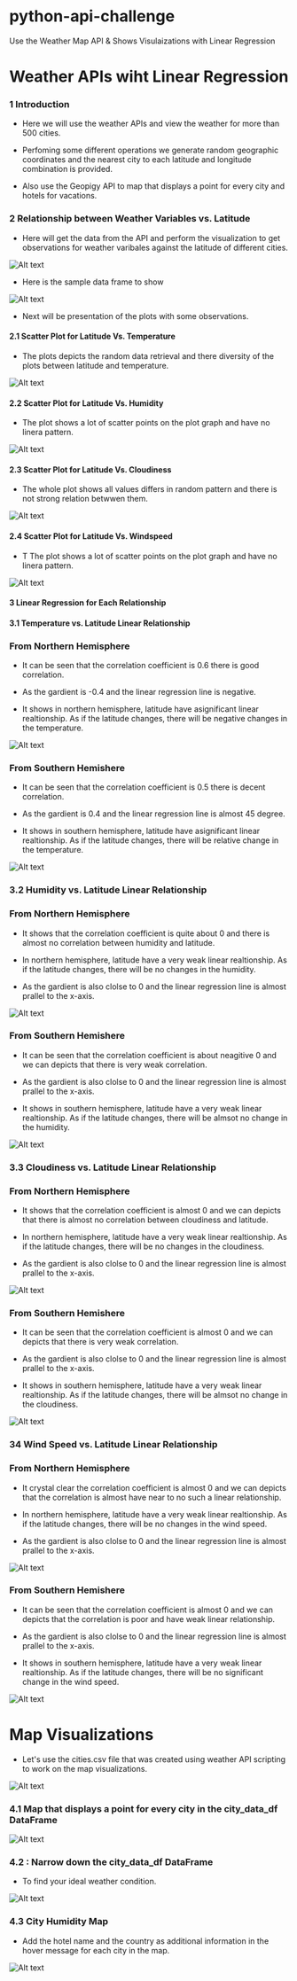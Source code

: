 # python-api-challenge
 Use the Weather Map API & Shows Visulaizations with Linear Regression  

# Weather APIs wiht Linear Regression 


### 1 Introduction 


- Here we  will use the weather APIs and view the weather for more than 500 cities.

- Perfoming some different operations we generate random geographic coordinates and the nearest city to each latitude and longitude combination is provided.

- Also use the Geopigy API to map that displays a point for every city and hotels for vacations.


### 2 Relationship between Weather Variables vs. Latitude 

- Here will get the data from the API and perform the visualization to get observations for weather varibales against the latitude of different cities.


![Alt text](<WeatherPy/Images/1 Data Retrieval.png>)



- Here is the sample data frame to show


![Alt text](<WeatherPy/Images/2 City Data Frame .png>)


- Next will be presentation of the plots with some observations.


####  2.1 Scatter Plot for Latitude Vs. Temperature


- The plots depicts the random data retrieval and there diversity of the plots between latitude and temperature.


![Alt text](<WeatherPy/Images/3 Scatter Plot Latitude vs Temperature.png>)



#### 2.2 Scatter Plot for Latitude Vs. Humidity


- The plot shows a lot of scatter points on the plot graph and have no linera pattern.


![Alt text](<WeatherPy/Images/4 Scatter Plot Latitude vs Humidity.png>)


#### 2.3 Scatter Plot for Latitude Vs. Cloudiness


- The whole plot shows all values differs in random pattern and there is not strong relation betwwen them.


![Alt text](<WeatherPy/Images/5 Scatter Plot Latitude vs Cloudiness.png>)




#### 2.4 Scatter Plot for Latitude Vs. Windspeed


- T The plot shows a lot of scatter points on the plot graph and have no linera pattern.


![Alt text](<WeatherPy/Images/6 Scatter Plot Latitude vs Windspeed.png>)



#### 3 Linear Regression  for Each Relationship


#### 3.1 Temperature vs. Latitude Linear Relationship

### From Northern Hemisphere

- It can be seen that the correlation coefficient is 0.6 there is good correlation.

- As the gardient is -0.4 and the linear regression line is negative.

- It shows in northern hemisphere, latitude have asignificant linear realtionship. As if the latitude changes, there will be negative changes in the temperature.


![Alt text](<WeatherPy/Images/7 .png>)



### From Southern Hemishere
- It can be seen that the correlation coefficient is 0.5 there is decent correlation.

- As the gardient is 0.4 and the linear regression line is almost 45 degree.

- It shows in southern hemisphere, latitude have asignificant linear realtionship. As if the latitude changes, there will be relative change in the temperature.


![Alt text](WeatherPy/Images/8.png)



### 3.2 Humidity  vs. Latitude Linear Relationship


### From Northern Hemisphere

- It shows that the correlation coefficient is quite about 0 and there is almost no  correlation between humidity and latitude.

- In northern hemisphere, latitude have a very weak linear realtionship. As if the latitude changes, there will be no changes in the humidity. 

- As the gardient is also clolse to 0 and the linear regression line is almost prallel to the x-axis. 


![Alt text](WeatherPy/Images/9.png)


### From Southern Hemishere

- It can be seen that the correlation coefficient is about neagitive 0 and we can depicts that there is very weak correlation.

- As the gardient is also clolse to 0 and the linear regression line is almost prallel to the x-axis. 

- It shows in southern hemisphere, latitude have a very weak linear realtionship. As if the latitude changes, there will be almsot no change in the humidity. 


![Alt text](WeatherPy/Images/10.png)



### 3.3 Cloudiness vs. Latitude Linear Relationship


### From Northern Hemisphere

- It shows that the correlation coefficient is almost 0 and we can depicts that there is almost no  correlation between cloudiness and latitude.

- In northern hemisphere, latitude have a very weak linear realtionship. As if the latitude changes, there will be no changes in the cloudiness. 

- As the gardient is also clolse to 0 and the linear regression line is almost prallel to the x-axis. 



![Alt text](WeatherPy/Images/11.png)



### From Southern Hemishere

- It can be seen that the correlation coefficient is almost 0 and we can depicts that there is very weak correlation.

- As the gardient is also clolse to 0 and the linear regression line is almost prallel to the x-axis. 

- It shows in southern hemisphere, latitude have a very weak linear realtionship. As if the latitude changes, there will be almsot no change in the cloudiness. 


![Alt text](WeatherPy/Images/12.png)



### 34 Wind Speed vs. Latitude Linear Relationship


### From Northern Hemisphere

- It crystal clear the correlation coefficient is almost 0 and we can depicts that the correlation is almost have near to no such a linear relationship.

- In northern hemisphere, latitude have a very weak linear realtionship. As if the latitude changes, there will be no changes in the wind speed. 

- As the gardient is also clolse to 0 and the linear regression line is almost prallel to the x-axis. 



![Alt text](WeatherPy/Images/13.png)



### From Southern Hemishere

- It can be seen that the correlation coefficient is almost 0 and we can depicts that the correlation is poor and have weak linear relationship.

- As the gardient is also clolse to 0 and the linear regression line is almost prallel to the x-axis. 

- It shows in southern hemisphere, latitude have a very weak linear realtionship. As if the latitude changes, there will be no significant change in the wind speed. 



![Alt text](WeatherPy/Images/14.png)




# Map Visualizations

- Let's use the cities.csv file that was created using weather API scripting to work on the map visualizations.


![Alt text](<WeatherPy/Images/Map Visualizations .png>)



### 4.1 Map that displays a point for every city in the city_data_df DataFrame


![Alt text](WeatherPy/Images/15.png)



### 4.2 : Narrow down the city_data_df DataFrame 

- To find your ideal weather condition.



![Alt text](WeatherPy/Images/16.png)



### 4.3 City Humidity Map

- Add the hotel name and the country as additional information in the hover message for each city in the map.



![Alt text](<WeatherPy/Images/17 city humidity map.png>)



